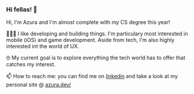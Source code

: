 ### Hi fellas! 👋

Hi, I'm Azura and I'm almost complete with my CS degree this year!

👩🏽‍💻 I like developing and building things. I'm particulary most interested in mobile (iOS) and game development. Aside from tech, I'm also highly interested int the world of UX.

🤓 My current goal is to explore everything the tech world has to offer that catches my interest.

📫 How to reach me: you can find me on [linkedin](https://www.linkedin.com/in/azurast/) and take a look at my personal site @ [azura.dev/](https://azura.dev/)

